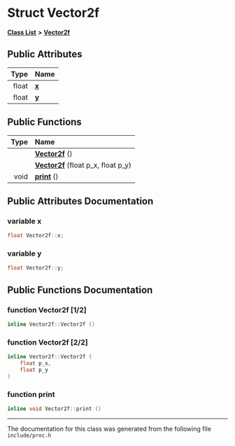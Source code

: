 
# Struct Vector2f


[**Class List**](annotated.md) **>** [**Vector2f**](structVector2f.md)


















## Public Attributes

| Type | Name |
| ---: | :--- |
|  float | [**x**](structVector2f.md#variable-x)  <br> |
|  float | [**y**](structVector2f.md#variable-y)  <br> |


## Public Functions

| Type | Name |
| ---: | :--- |
|   | [**Vector2f**](structVector2f.md#function-vector2f-12) () <br> |
|   | [**Vector2f**](structVector2f.md#function-vector2f-22) (float p\_x, float p\_y) <br> |
|  void | [**print**](structVector2f.md#function-print) () <br> |








## Public Attributes Documentation


### variable x 


```cpp
float Vector2f::x;
```



### variable y 


```cpp
float Vector2f::y;
```


## Public Functions Documentation


### function Vector2f [1/2]


```cpp
inline Vector2f::Vector2f () 
```



### function Vector2f [2/2]


```cpp
inline Vector2f::Vector2f (
    float p_x,
    float p_y
) 
```



### function print 


```cpp
inline void Vector2f::print () 
```



------------------------------
The documentation for this class was generated from the following file `include/proc.h`